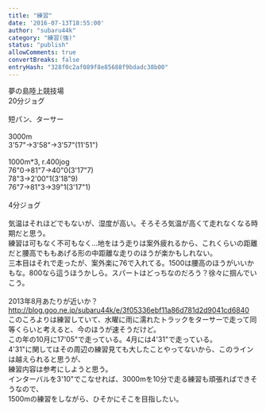 ```yaml
---
title: "練習"
date: '2016-07-13T18:55:00'
author: "subaru44k"
category: "練習(強)"
status: "publish"
allowComments: true
convertBreaks: false
entryHash: "328f0c2af089f8e85688f9bdadc38b00"
---
```

夢の島陸上競技場<br>
20分ジョグ<br>
<br>
短パン、ターサー<br>
<br>
3000m<br>
3&#39;57"→3&#39;58"→3&#39;57"(11&#39;51")<br>
<br>
1000m*3, r.400jog<br>
76"0→81"7→40"0(3&#39;17"7)<br>
78"3→2&#39;00"1(3&#39;18"9)<br>
76"7→81"3→39"1(3&#39;17"1)<br>
<br>
4分ジョグ<br>
<br>
気温はそれほどでもないが、湿度が高い。そろそろ気温が高くて走れなくなる時期だと思う。<br>
練習は可もなく不可もなく…地をはう走りは案外疲れるから、これくらいの距離だと腰高でももあげる形の中距離な走りのほうが楽かもしれない。<br>
三本目はそれで走ったが、案外楽に76で入れてる。1500は腰高のほうがいいかもな。800なら這うほうかしら。スパートはどっちなのだろう？徐々に掴んでいこう。<br>
<br>
2013年8月あたりが近いか？<br>
http://blog.goo.ne.jp/subaru44k/e/3f05336ebf11a86d781d2d9041cd6840<br>
このころよりは練習していて、水曜に雨に濡れたトラックをターサーで走って同等くらいと考えると、今のほうが速そうだけど。<br>
この年の10月に17&#39;05"で走っている。4月には4&#39;31"で走っている。<br>
4&#39;31"に関してはその周辺の練習見ても大したことやってないから、このラインは越えられると思うが、<br>
練習内容は参考にしようと思う。<br>
インターバルを3&#39;10"でこなせれば、3000mを10分で走る練習も頑張ればできそうなので、<br>
1500mの練習をしながら、ひそかにそこを目指したい。
